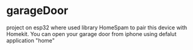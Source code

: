 # garageDoor
 project on esp32 where used library HomeSpam to pair this device with Homekit. You can open your garage door from iphone using defalut application "home"

